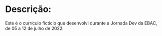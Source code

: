 # Descrição:

Este é o currículo fictício que desenvolvi durante a Jornada Dev da EBAC, de 05 a 12 de julho de 2022.



